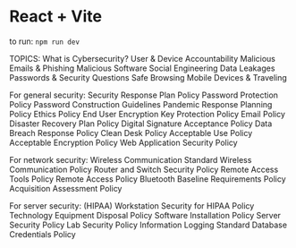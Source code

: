 # React + Vite


to run:
`npm run dev`





TOPICS:
    What is Cybersecurity?
    User & Device Accountability
    Malicious Emails & Phishing
    Malicious Software
    Social Engineering
    Data Leakages
    Passwords & Security Questions
    Safe Browsing
    Mobile Devices & Traveling

For general security:
    Security Response Plan Policy
    Password Protection Policy
    Password Construction Guidelines
    Pandemic Response Planning Policy
    Ethics Policy
    End User Encryption Key Protection Policy
    Email Policy
    Disaster Recovery Plan Policy
    Digital Signature Acceptance Policy
    Data Breach Response Policy
    Clean Desk Policy
    Acceptable Use Policy
    Acceptable Encryption Policy
    Web Application Security Policy

For network security:
    Wireless Communication Standard
    Wireless Communication Policy
    Router and Switch Security Policy
    Remote Access Tools Policy
    Remote Access Policy
    Bluetooth Baseline Requirements Policy
    Acquisition Assessment Policy

For server security:
    (HIPAA) Workstation Security for HIPAA Policy
    Technology Equipment Disposal Policy
    Software Installation Policy
    Server Security Policy
    Lab Security Policy
    Information Logging Standard
    Database Credentials Policy






